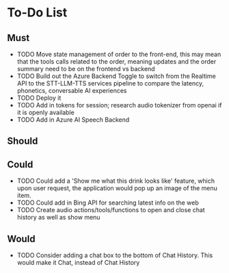 # To-Do List

## Must

<!-- - TODO Change show history button text -->
<!-- - TODO Have Chat History Panel show who is speaking -->
<!-- - TODO Chat History, Align user right and assistant left, color -->
<!-- - TODO Chat History, have it keep up to the bottom always. -->
<!-- - TODO grounding in the history, help it show up correctly in the chat history. Consider removing it from the normal area when chat history is shown -->
<!-- - TODO increase the silence duration, edit the sensitivity -->
<!-- - TODO Get search tool up and running with realtime -->
<!-- - TODO Add UI elements to show the menu -->
<!-- - TODO Add UI elements to show the order -->
<!-- - TODO Add in the toggle-able elements to switch to the STT-LLM-TTS services pipeline to compare the latency, phonetics, conversable AI experiences -->
<!-- - TODO Update Azure AI Search index to be on the menuItems.json -->
<!-- - TODO Order Summary: Implement some sort of order state management, complete with price calculations. Needs to utilize function calling with the LLM. -->
<!-- - TODO Order Summary: Implement a way to provide the current order summary to the model. Maybe after each order update there is a call to the server after maybe four seconds to send to the server the order summary. -->
<!-- - TODO Move to its own github: voice assistant coffee chat -->
- TODO Move state management of order to the front-end, this may mean that the tools calls related to the order, meaning updates and the order summary need to be on the frontend vs backend
- TODO Build out the Azure Backend Toggle to switch from the Realtime API to the STT-LLM-TTS services pipeline to compare the latency, phonetics, conversable AI experiences
- TODO Deploy it
- TODO Add in tokens for session; research audio tokenizer from openai if it is openly available
- TODO Add in Azure AI Speech Backend

## Should

<!-- - TODO Add PDF view in a left side panel for all files that are grounded on -->

## Could

- TODO Could add a 'Show me what this drink looks like' feature, which upon user request, the application would pop up an image of the menu item.
- TODO Could add in Bing API for searching latest info on the web
- TODO Create audio actions/tools/functions to open and close chat history as well as show menu

## Would

<!-- - TODO Add timestamp (7:10 AM in the middle, small) if a message hasn't been added in a few minutes.  -->
<!-- - TODO Add a dark theme -->
- TODO Consider adding a chat box to the bottom of Chat History. This would make it Chat, instead of Chat History
